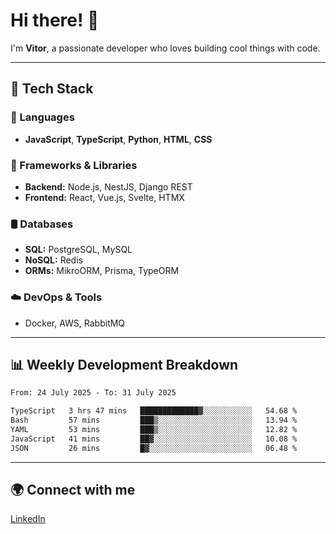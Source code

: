 
# Hi there! 👋

I'm **Vitor**, a passionate developer who loves building cool things with code.

---
## 🔧 Tech Stack

### 📌 Languages
- **JavaScript**, **TypeScript**, **Python**, **HTML**, **CSS**

### 🚀 Frameworks & Libraries
- **Backend:** Node.js, NestJS, Django REST
- **Frontend:** React, Vue.js, Svelte, HTMX

### 🛢️ Databases
- **SQL:** PostgreSQL, MySQL
- **NoSQL:** Redis
- **ORMs:** MikroORM, Prisma, TypeORM

### ☁️ DevOps & Tools
- Docker, AWS, RabbitMQ

---
## 📊 Weekly Development Breakdown

<!--START_SECTION:waka-->

```txt
From: 24 July 2025 - To: 31 July 2025

TypeScript   3 hrs 47 mins   █████████████▓░░░░░░░░░░░   54.68 %
Bash         57 mins         ███▒░░░░░░░░░░░░░░░░░░░░░   13.94 %
YAML         53 mins         ███▒░░░░░░░░░░░░░░░░░░░░░   12.82 %
JavaScript   41 mins         ██▓░░░░░░░░░░░░░░░░░░░░░░   10.08 %
JSON         26 mins         █▓░░░░░░░░░░░░░░░░░░░░░░░   06.48 %
```

<!--END_SECTION:waka-->

---
## 🌍 Connect with me
[LinkedIn](https://www.linkedin.com/in/vitorlc)
